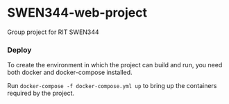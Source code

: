 # SWEN344-web-project
Group project for RIT SWEN344


### Deploy

To create the environment in which the project can build and run, you need both docker and docker-compose installed.

Run `docker-compose -f docker-compose.yml up` to bring up the containers required by the project.


